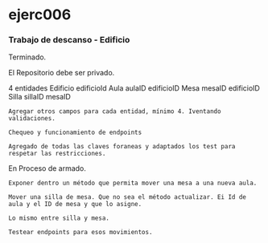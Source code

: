 # ejerc006

### Trabajo de descanso - Edificio

Terminado. 

El Repositorio debe ser privado.


4 entidades
Edificio
    edificioId
Aula
    aulaID
    edificioID
Mesa
    mesaID
    edificioID
Silla
    sillaID
    mesaID


    Agregar otros campos para cada entidad, mínimo 4. Iventando validaciones.

    Chequeo y funcionamiento de endpoints

    Agregado de todas las claves foraneas y adaptados los test para respetar las restricciones. 
    

En Proceso de armado.


    Exponer dentro un método que permita mover una mesa a una nueva aula.
    
    Mover una silla de mesa. Que no sea el método actualizar. Ei Id de aula y el ID de mesa y que lo asigne. 

    Lo mismo entre silla y mesa.  

    Testear endpoints para esos movimientos. 
